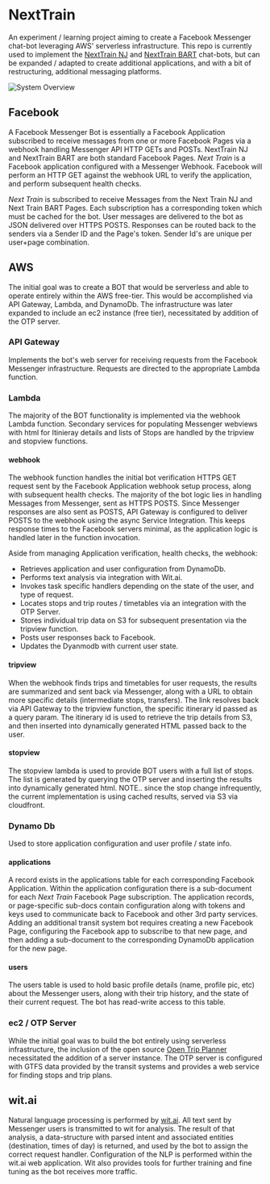 # NextTrain
An experiment / learning project aiming to create a Facebook Messenger chat-bot leveraging AWS' serverless infrastructure.  This repo is currently used to implement the [NextTrain NJ](https://m.me/554561298060861) and [NextTrain BART](https://m.me/205643263198402) chat-bots, but can be expanded / adapted to create additional applications, and with a bit of restructuring, additional messaging platforms.

![System Overview](/doc/NextTrainNJ_diagram.png?raw=true "NextTrain.. System Overview")


## Facebook

A Facebook Messenger Bot is essentially a Facebook Application subscribed to receive messages from one or more Facebook Pages via a webhook handling Messenger API HTTP GETs and POSTs.   NextTrain NJ and NextTrain BART are both standard Facebook Pages.  *Next Train* is a Facebook application configured with a Messenger Webhook.  Facebook will perform an HTTP GET against the webhook URL to verify the application, and perform subsequent health checks.

*Next Train* is subscribed to receive Messages from the Next Train NJ and Next Train BART Pages.  Each subscription has a corresponding token which must be cached for the bot.  User messages are delivered to the bot as JSON delivered over HTTPS POSTS.  Responses can be routed back to the senders via a Sender ID and the Page's token.  Sender Id's are unique per user+page combination.  

## AWS

The initial goal was to create a BOT that would be serverless and able to operate entirely within the AWS free-tier.  This would be accomplished via API Gateway, Lambda, and DynamoDb.  The infrastructure was later expanded to include an ec2 instance (free tier), necessitated by addition of the OTP server.

### API Gateway

Implements the bot's web server for receiving requests from the Facebook Messenger infrastructure.  Requests are directed to the appropriate Lambda function.

### Lambda

The majority of the BOT functionality is implemented via the webhook Lambda function.  Secondary services for populating Messenger webviews with html for Itinieray details and lists of Stops are handled by the tripview and stopview functions.

#### webhook

The webhook function handles the initial bot verification HTTPS GET request sent by the Facebook Application webhook setup process, along with subsequent health checks.   The majority of the bot logic lies in handling Messages from Messenger, sent as HTTPS POSTS.  Since Messenger responses are also sent as POSTS, API Gateway is configured to deliver POSTS to the webhook using the async Service Integration. This keeps response times to the Facebook servers minimal, as the application logic is handled later in the function invocation.

Aside from managing Application verification, health checks, the webhook:
* Retrieves application and user configuration from DynamoDb.
* Performs text analysis via integration with Wit.ai.
* Invokes task specific handlers depending on the state of the user, and type of request.
* Locates stops and trip routes / timetables via an integration with the OTP Server.
* Stores individual trip data on S3 for subsequent presentation via the tripview function.
* Posts user responses back to Facebook.
* Updates the Dyanmodb with current user state.

#### tripview 

When the webhook finds trips and timetables for user requests, the results are summarized and sent back via Messenger, along with a URL to obtain more specific details (intermediate stops, transfers).  The link resolves back via API Gateway to the tripview function, the specific itinerary id passed as a query param.  The itinerary id is used to retrieve the trip details from S3, and then inserted into dynamically generated HTML passed back to the user.

#### stopview
The stopview lambda is used to provide BOT users with a full list of stops.  The list is generated by querying the OTP server and inserting the results into dynamically generated html.   NOTE.. since the stop change infrequently, the current implementation is using cached results, served via S3 via cloudfront.

### Dynamo Db
Used to store application configuration and user profile / state info.

#### applications
A record exists in the applications table for each corresponding Facebook Application.  Within the application configuration there is a sub-document for each *Next Train* Facebook Page subscription.  The application records, or page-specific sub-docs contain configuration along with tokens and keys used to communicate back to Facebook and other 3rd party services.   Adding an additional transit system bot requires creating a new Facebook Page, configuring the Facebook app to subscribe to that new page, and then adding a sub-document to the corresponding DynamoDb application for the new page.

#### users
The users table is used to hold basic profile details (name, profile pic, etc) about the Messenger users, along with their trip history, and the state of their current request.  The bot has read-write access to this table.

### ec2 / OTP Server
While the initial goal was to build the bot entirely using serverless infrastructure, the inclusion of the open source [Open Trip Planner](http://www.opentripplanner.org/) necessitated the addition of a server instance.  The OTP server is configured with GTFS data provided by the transit systems and provides a web service for finding stops and trip plans.

## wit.ai
Natural language processing is performed by [wit.ai](http://wit.ai).  All text sent by Messenger users is transmitted to wit for analysis.  The result of that analysis, a data-structure with parsed intent and associated entities (destination, times of day) is returned, and used by the bot to assign the correct request handler.  Configuration of the NLP is performed within the wit.ai web application.  Wit also provides tools for further training and fine tuning as the bot receives more traffic.





